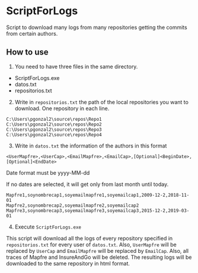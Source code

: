 # ScriptForLogs
Script to download many logs from many repositories getting the commits from certain authors.

## How to use

1. You need to have three files in the same directory. 
- ScriptForLogs.exe
- datos.txt
- repositorios.txt

2. Write in `repositorios.txt` the path of the local repositories you want to download. One repository in each line.

```
C:\Users\pgonzal2\source\repos\Repo1
C:\Users\pgonzal2\source\repos\Repo2
C:\Users\pgonzal2\source\repos\Repo3
C:\Users\pgonzal2\source\repos\Repo4
```

3. Write in `datos.txt` the information of the authors in this format

`<UserMapfre>,<UserCap>,<EmailMapfre>,<EmailCap>,[Optional]<BeginDate>,[Optional]<EndDate>`

Date format must be yyyy-MM-dd

If no dates are selected, it will get only from last month until today.

```
Mapfre1,soynombrecap1,soyemailmapfre1,soyemailcap1,2009-12-2,2018-11-01
Mapfre2,soynombrecap2,soyemailmapfre2,soyemailcap2
Mapfre3,soynombrecap3,soyemailmapfre3,soyemailcap3,2015-12-2,2019-03-01
```

4. Execute `ScriptForLogs.exe`

This script will download all the logs of every repository specified in `repositorios.txt` for every user of `datos.txt`.
Also, `UserMapfre` will be replaced by `UserCap` and `EmailMapfre` will be replaced by `EmailCap`.
Also, all traces of Mapfre and InsureAndGo will be deleted.
The resulting logs will be downloaded to the same repository in html format.
